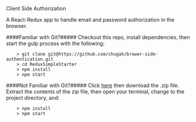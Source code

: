 Client Side Authorization

A React-Redux app to handle email and password authorization in the browser.

####Familiar with Git?#####
Checkout this repo, install dependencies, then start the gulp process with the following:

```
	> git clone git@https://github.com/chugah/brower-side-authentication.git
	> cd ReduxSimpleStarter
	> npm install
	> npm start
```

####Not Familiar with Git?#####
Click [here](https://github.com/chugah/brower-side-authentication.git) then download the .zip file.  Extract the contents of the zip file, then open your terminal, change to the project directory, and:

```
	> npm install
	> npm start
```
